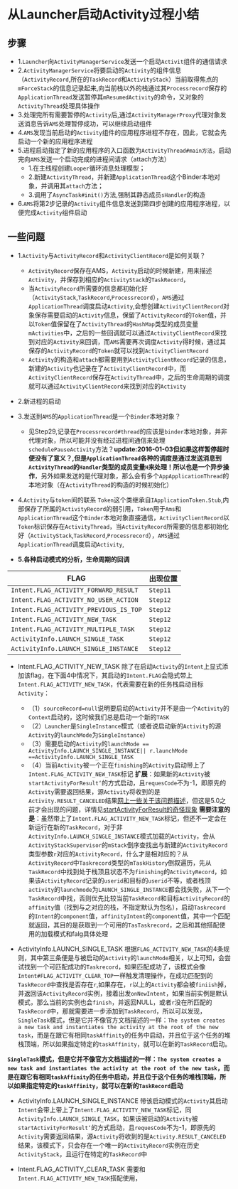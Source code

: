 # 从Launcher启动Activity过程小结
## 步骤
* 1.`Launcher`向`ActivityManagerService`发送一个启动`Activit`组件的通信请求
* 2.`ActivityManagerService`将要启动的`Activity`的组件信息（`ActivityRecord`,所在的`TaskRecord`和`ActivityStack`）当前取得焦点的`mForceStack`的信息记录起来,向当前栈以外的栈通过其`Processrecord`保存的`ApplicationThread`发送暂停其`mResumedActivity`的命令，又对象的`ActivityThread`处理具体操作
* 3.处理完所有需要暂停的`Activity`后,通过`ActivityManagerProxy`代理对象发送消息告诉`AMS`处理暂停成功，可以继续启动组件
* 4.`AMS`发现当前启动的`Activity`组件的应用程序进程不存在，因此，它就会先启动一个新的应用程序进程
* 5.进程启动指定了新的应用程序的入口函数为`ActivityThread#main方法`，启动完向`AMS`发送一个启动完成的进程间请求（attach方法）
  - 1.在主线程创建`Looper`循环消息处理模型；
  - 2.新建`ActivityThread`，并新建`ApplicationThread`这个Binder本地对象，并调用其`attach`方法；
  - 3.调用了`AsyncTask#init()`方法,强制其静态成员`sHandler`的构造
* 6.`AMS`将第2步记录的`Activity`组件信息发送到第四步创建的应用程序进程，以便完成`Activity`组件启动

## 一些问题
* 1.`Activity`与`ActivityRecord`和`ActivityClientRecord`是如何关联？
  - `ActivityRecord`保存在AMS，`Activity`启动的时候新建，用来描述`Activity`，并保存到相应的`ActivityStack`的`TaskRecord`，
  - 当`ActivityRecord`所需要的信息都初始化好（`ActivityStack`,`TaskRecord`,`Processrecord`），`AMS`通过`ApplicationThread`调度启动`Activity`,会想创建`ActivityClientRecord`对象保存需要启动的`Activity`信息，保留了`ActivityRecord`的`Token`值，并以`Token`值保留在了`ActivityThread`的`HashMap`类型的成员变量`mActivities`中，之后的一些回调就可以通过`ActivityClientRecord`来找到对应的`Activity`来回调，而`AMS`需要再次调度`Activity`得时候，通过其保存的`ActivityRecord`的`Token`就可以找到`ActivityClientRecord`
  - `Activity`的构造和`attach`都需要用到`ActivityClientRecord`记录的信息，新建的`Activity`也记录在了`ActivityClientRecord`中，而`ActivityClientRecord`保存在`ActivityThread`中，之后的生命周期的调度就可以通过`ActivityClientRecord`来找到对应的`Activity`

* 2.新进程的启动

* 3.发送到`AMS`的`ApplicationThread`是一个`Binder`本地对象？
  - 见Step29,记录在`Processrecord#thread`的应该是`binder`本地对象，并非代理对象，所以可能并没有经过进程间通信来处理`schedulePauseActivity`方法？__update:2016-01-03但如果这样暂停超时便没有了意义？,但是`ApplicationThread`各种的调度是通过发送消息到`ActivityThread`的`Handler`类型的成员变量`H`来处理！所以也是一个异步操作__，另外如果发送的是代理对象，那么会有多个`AppApplicationThread`的本地对象（在`ActivityThread`的构造的时候初始化）

* 4.`Activity`与`token`间的联系
  `Token`这个类继承自`IApplicationToken.Stub`,内部保存了所属的`ActivityRecord`的弱引用，`Token`用于`Ams`和`ApplicationThread`这个`Binder`本地对象直接通信，`ActivityClientRecord`以`Token`标识保存在`ActivityThread`，当`ActivityRecord`所需要的信息都初始化好（`ActivityStack`,`TaskRecord`,`Processrecord`），`AMS`通过`ApplicationThread`调度启动`Activity`,

* __5.各种启动模式的分析，生命周期的回调__

|     FLAG      |     出现位置      |
|---------------|------------------|
|`Intent.FLAG_ACTIVITY_FORWARD_RESULT`|`Step11`|
|`Intent.FLAG_ACTIVITY_NO_USER_ACTION`|`Step12`|
|`Intent.FLAG_ACTIVITY_PREVIOUS_IS_TOP`|`Step12`|
|`Intent.FLAG_ACTIVITY_NEW_TASK`|`Step12`|
|`Intent.FLAG_ACTIVITY_MULTIPLE_TASK`|`Step12`|
|`ActivityInfo.LAUNCH_SINGLE_TASK`|`Step12`|
|`ActivityInfo.LAUNCH_SINGLE_INSTANCE`|`Step12`|

 - Intent.FLAG_ACTIVITY_NEW_TASK
 除了在启动`Activity`的`Intent`上显式添加该flag，在下面4中情况下，其启动的`Intent.FLAG`会隐式带上`Intent.FLAG_ACTIVITY_NEW_TASK`，代表需要在新的任务栈启动目标`Activity`：    
     * （1）`sourceRecord=null`说明要启动的`Activity`并不是由一个`Activity`的`Context`启动的，这时候我们总是启动一个新的`TASK`
     * （2）`Launcher`是`SingleInstance`模式（或者说启动新的`Activity`的源`Activity`的`launchMode`为`SingleInstance`）
     * （3）需要启动的`Activity`的`launchMode == ActivityInfo.LAUNCH_SINGLE_INSTANCE|| r.launchMode ==ActivityInfo.LAUNCH_SINGLE_TASK`
     * （4）当前`Activity`被一个正在`finishing`的`Activity`启动带上了`Intent.FLAG_ACTIVITY_NEW_TASK`标记
 __扩展__：如果新的`Activity`被`startActivityForResult‘`的方式启动，且`requesCode`不为-1，即原先的`Activity`需要返回结果，源`Activity`将收到的是`Activity.RESULT_CANCELED`结果[网上一些关于该问题描述](http://www.360doc.com/content/15/0123/14/12928831_443085580.shtml)，但这是5.0之前才会出现的问题，详情见[startActivityForResult的奇怪现象](http://blog.csdn.net/dliyuedong/article/details/47172143)
__需要注意的是__：虽然带上了`Intent.FLAG_ACTIVITY_NEW_TASK`标记，但还不一定会在新运行在新的`TaskRecord`，对于非`ActivityInfo.LAUNCH_SINGLE_INSTANCE`模式加载的`Activity`，会从`ActivityStackSupervisor`的`mStack`倒序查找出与新建的`ActivityRecord`类型参数`r`对应的`ActivityRecord`，什么才是相对应的？从`ActivityRecord`中`Taskrecord`类型的`mTaskHistory`倒叙遍历，先从`TaskRecord`中找到处于栈顶且状态不为`finishing`的`ActivityRecord`，如果该`ActivityRecord`记录的`userid`和目标的`userid`不等，或者栈顶`activity`的`launchmode`为`LAUNCH_SINGLE_INSTANCE`都会找失败，从下一个`TaskRecord`中找，否则优先比较当前`TaskRecord`和目标`ActivityRecord`的`affinity`值（找到与之对应的栈，不指定默认为包名），启动`Taskrecord`的`Intent`的`component`值，`affinityIntent`的`component`值，其中一个匹配就返回，其目的是获取到一个可用的`TasTaskrecord`，之后和其他搭配使用的加载模式和falg具体处理


 - ActivityInfo.LAUNCH_SINGLE_TASK
 根据`FLAG_ACTIVITY_NEW_TASK`的4条规则，其中第三条便是与被启动的`Activity`的`launchMode`相关，以上可知，会尝试找到一个可匹配成功的`Taskrecord`，如果匹配成功了，该模式会像`Intent#FLAG_ACTIVITY_CLEAR_TOP`一样触发清理操作，在成功匹配到的`TaskRecord`中查找是否存在`r`,如果存在，`r`以上的`Activity`都会被`finiish`掉，并返回该`ActivityRecord`实例，接着出发`onNewIntent`，如果当前实例是默认模式，那么当前的实例也会`finish`，并返回NULL，或者`r`没在所匹配的`TaskRecord`中，那就需要进一步添加到`TaskRecord`，所以可以发现，`SingleTask`模式，但是它并不像官方文档描述的一样：`The system creates a new task and instantiates the activity at the root of the new task`，而是在跟它有相同`taskAffinity`的任务中启动，并且位于这个任务的堆栈顶端，所以如果指定特定的`taskAffinity`，就可以在新的`TaskRecord`启动。

 __`SingleTask`模式，但是它并不像官方文档描述的一样：`The system creates a new task and instantiates the activity at the root of the new task`，而是在跟它有相同`taskAffinity`的任务中启动，并且位于这个任务的堆栈顶端，所以如果指定特定的`taskAffinity`，就可以在新的`TaskRecord`启动__

- ActivityInfo.LAUNCH_SINGLE_INSTANCE
  带该启动模式的`Activity`其启动`Intent`会带上带上了`Intent.FLAG_ACTIVITY_NEW_TASK`标记，同`ActivityInfo.LAUNCH_SINGLE_TASK`，如果该被启动的`Activity`被`startActivityForResult‘`的方式启动，且`requesCode`不为-1，即原先的`Activity`需要返回结果，源`Activity`将收到的是`Activity.RESULT_CANCELED`结果，该模式下，只会存在一个唯一的`ActivityRecord`实例在历史`ActivityStack`，且运行在特定的`TaskRecord`中

- Intent.FLAG_ACTIVITY_CLEAR_TASK
  需要和`Intent.FLAG_ACTIVITY_NEW_TASK`搭配使用，
